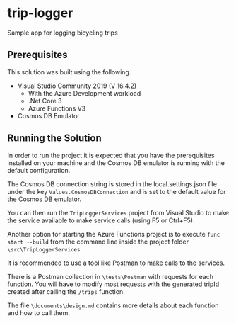 # trip-logger

Sample app for logging bicycling trips

## Prerequisites

This solution was built using the following.

- Visual Studio Community 2019 (V 16.4.2)
    - With the Azure Development workload
    - .Net Core 3
    - Azure Functions V3
- Cosmos DB Emulator

## Running the Solution

In order to run the project it is expected that you have the prerequisites installed on your machine and the Cosmos DB emulator is running with the default configuration.

The Cosmos DB connection string is stored in the local.settings.json file under the key `Values.CosmosDBConnection` and is set to the default value for the Cosmos DB emulator.

You can then run the `TripLoggerServices` project from Visual Studio to make the service available to make service calls (using F5 or Ctrl+F5).

Another option for starting the Azure Functions project is to execute `func start --build` from the command line inside the project folder `\src\TripLoggerServices`.

It is recommended to use a tool like Postman to make calls to the services.

There is a Postman collection in `\tests\Postman` with requests for each function. You will have to modify most requests with the generated tripId created after calling the `/trips` function.

The file `\documents\design.md` contains more details about each function and how to call them.
